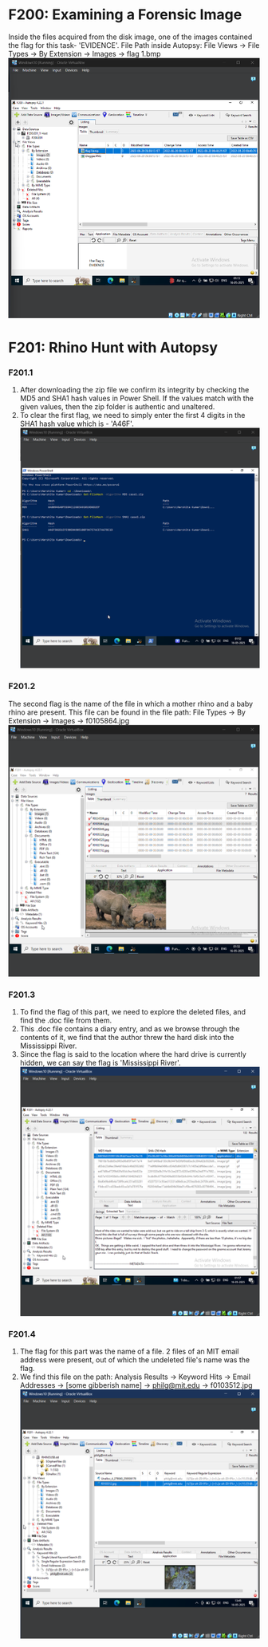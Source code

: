 # F200: Examining a Forensic Image

Inside the files acquired from the disk image, one of the images contained the flag for this task- 'EVIDENCE'. 
File Path inside Autopsy: File Views -> File Types -> By Extension -> Images -> flag 1.bmp
![Image showing the flag found in image](1.png)

# F201: Rhino Hunt with Autopsy
### F201.1 
1. After downloading the zip file we confirm its integrity by checking the MD5 and SHA1 hash values in Power Shell. If the values match with the given values, then the zip folder is authentic and unaltered.
2. To clear the first flag, we need to simply enter the first 4 digits in the SHA1 hash value which is - 'A46F'.
![Powershell-output-of-hash-values](2.1.png)

### F201.2
The second flag is the name of the file in which a mother rhino and a baby rhino are present. This file can be found in the file path: File Types -> By Extension -> Images -> f0105864.jpg
![Mother-Rhino-And-Baby-Rhino-Image](2.2.png)

### F201.3
1. To find the flag of this part, we need to explore the deleted files, and find the .doc file from them.
2. This .doc file contains a diary entry, and as we browse through the contents of it, we find that the author threw the hard disk into the Mississippi River.
3. Since the flag is said to the location where the hard drive is currently hidden, we can say the flag is 'Mississippi River'.
![Diary-Entry-Containing-The-Location](2.3.png)

### F201.4
1. The flag for this part was the name of a file. 2 files of an MIT email address were present, out of which the undeleted file's name was the flag.
2. We find this file on the path: Analysis Results -> Keyword Hits -> Email Addresses -> [some gibberish name] -> philg@mit.edu -> f0103512.jpg
![File-containing the flag](2.4.png)




